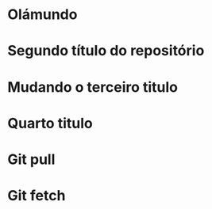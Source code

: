 # Olámundo

# Segundo título do repositório

# Mudando o terceiro titulo

# Quarto titulo

# Git pull

# Git fetch
